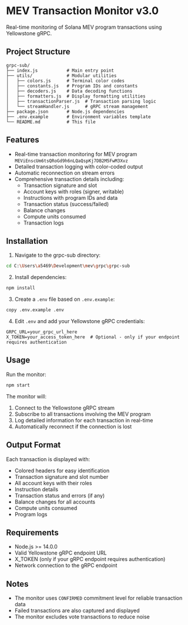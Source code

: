 # MEV Transaction Monitor v3.0

Real-time monitoring of Solana MEV program transactions using Yellowstone gRPC.

## Project Structure

```
grpc-sub/
├── index.js           # Main entry point
├── utils/             # Modular utilities
│   ├── colors.js      # Terminal color codes
│   ├── constants.js   # Program IDs and constants
│   ├── decoders.js    # Data decoding functions
│   ├── formatters.js  # Display formatting utilities
│   ├── transactionParser.js  # Transaction parsing logic
│   └── streamHandler.js      # gRPC stream management
├── package.json       # Node.js dependencies
├── .env.example       # Environment variables template
└── README.md          # This file
```

## Features

- Real-time transaction monitoring for MEV program `MEViEnscUm6tsQRoGd9h6nLQaQspKj7DB2M5FwM3Xvz`
- Detailed transaction logging with color-coded output
- Automatic reconnection on stream errors
- Comprehensive transaction details including:
  - Transaction signature and slot
  - Account keys with roles (signer, writable)
  - Instructions with program IDs and data
  - Transaction status (success/failed)
  - Balance changes
  - Compute units consumed
  - Transaction logs

## Installation

1. Navigate to the grpc-sub directory:

```bash
cd C:\Users\a5469\Development\mev\grpc\grpc-sub
```

2. Install dependencies:

```bash
npm install
```

3. Create a `.env` file based on `.env.example`:

```bash
copy .env.example .env
```

4. Edit `.env` and add your Yellowstone gRPC credentials:

```
GRPC_URL=your_grpc_url_here
X_TOKEN=your_access_token_here  # Optional - only if your endpoint requires authentication
```

## Usage

Run the monitor:

```bash
npm start
```

The monitor will:

1. Connect to the Yellowstone gRPC stream
2. Subscribe to all transactions involving the MEV program
3. Log detailed information for each transaction in real-time
4. Automatically reconnect if the connection is lost

## Output Format

Each transaction is displayed with:

- Colored headers for easy identification
- Transaction signature and slot number
- All account keys with their roles
- Instruction details
- Transaction status and errors (if any)
- Balance changes for all accounts
- Compute units consumed
- Program logs

## Requirements

- Node.js >= 14.0.0
- Valid Yellowstone gRPC endpoint URL
- X_TOKEN (only if your gRPC endpoint requires authentication)
- Network connection to the gRPC endpoint

## Notes

- The monitor uses `CONFIRMED` commitment level for reliable transaction data
- Failed transactions are also captured and displayed
- The monitor excludes vote transactions to reduce noise